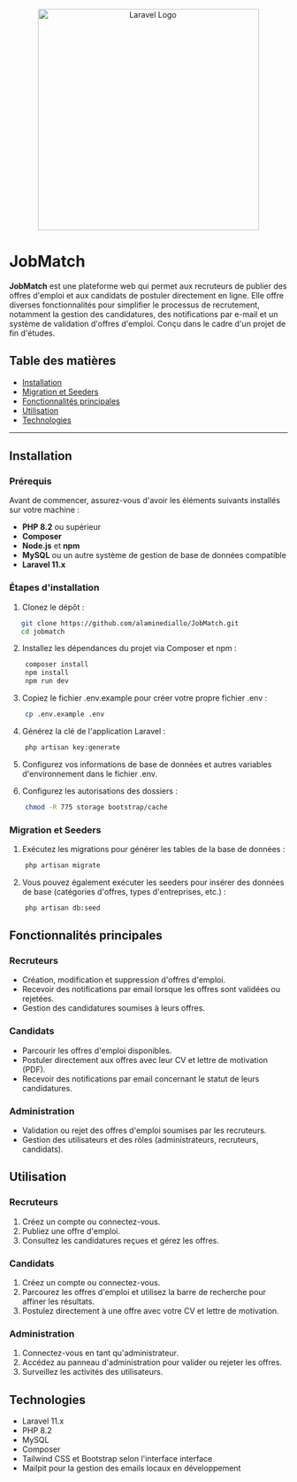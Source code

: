 <p align="center"><a href="https://laravel.com" target="_blank"><img src="https://raw.githubusercontent.com/laravel/art/master/logo-lockup/5%20SVG/2%20CMYK/1%20Full%20Color/laravel-logolockup-cmyk-red.svg" width="400" alt="Laravel Logo"></a></p>

# JobMatch

**JobMatch** est une plateforme web qui permet aux recruteurs de publier des offres d'emploi et aux candidats de
postuler directement en ligne. Elle offre diverses fonctionnalités pour simplifier le processus de recrutement,
notamment la gestion des candidatures, des notifications par e-mail et un système de validation d'offres d'emploi.
Conçu dans le cadre d'un projet de fin d'études.

## Table des matières

- [Installation](#installation)
- [Migration et Seeders](#migration-et-seeders)
- [Fonctionnalités principales](#fonctionnalités-principales)
- [Utilisation](#utilisation)
- [Technologies](#technologies)

---

## Installation

### Prérequis

Avant de commencer, assurez-vous d'avoir les éléments suivants installés sur votre machine :

- **PHP 8.2** ou supérieur
- **Composer**
- **Node.js** et **npm**
- **MySQL** ou un autre système de gestion de base de données compatible
- **Laravel 11.x**

### Étapes d'installation

1. Clonez le dépôt :

```bash
   git clone https://github.com/alaminediallo/JobMatch.git
   cd jobmatch
```

2. Installez les dépendances du projet via Composer et npm :

```bash
    composer install
    npm install
    npm run dev
```

3. Copiez le fichier .env.example pour créer votre propre fichier .env :

```bash
    cp .env.example .env
```

4. Générez la clé de l'application Laravel :

```bash
    php artisan key:generate
```

5. Configurez vos informations de base de données et autres variables d'environnement dans le fichier .env.

6. Configurez les autorisations des dossiers :

```bash
    chmod -R 775 storage bootstrap/cache
```

### Migration et Seeders

1. Exécutez les migrations pour générer les tables de la base de données :

```bash
    php artisan migrate
```

2. Vous pouvez également exécuter les seeders pour insérer des données de base (catégories d'offres, types
   d'entreprises, etc.) :

```bash
    php artisan db:seed
```

## Fonctionnalités principales

### Recruteurs

- Création, modification et suppression d'offres d'emploi.
- Recevoir des notifications par email lorsque les offres sont validées ou rejetées.
- Gestion des candidatures soumises à leurs offres.

### Candidats

- Parcourir les offres d'emploi disponibles.
- Postuler directement aux offres avec leur CV et lettre de motivation (PDF).
- Recevoir des notifications par email concernant le statut de leurs candidatures.

### Administration

- Validation ou rejet des offres d'emploi soumises par les recruteurs.
- Gestion des utilisateurs et des rôles (administrateurs, recruteurs, candidats).

## Utilisation

### Recruteurs

1. Créez un compte ou connectez-vous.
2. Publiez une offre d'emploi.
3. Consultez les candidatures reçues et gérez les offres.

### Candidats

1. Créez un compte ou connectez-vous.
2. Parcourez les offres d'emploi et utilisez la barre de recherche pour affiner les résultats.
3. Postulez directement à une offre avec votre CV et lettre de motivation.

### Administration

1. Connectez-vous en tant qu'administrateur.
2. Accédez au panneau d'administration pour valider ou rejeter les offres.
3. Surveillez les activités des utilisateurs.

## Technologies

- Laravel 11.x
- PHP 8.2
- MySQL
- Composer
- Tailwind CSS et Bootstrap selon l'interface interface
- Mailpit pour la gestion des emails locaux en développement
